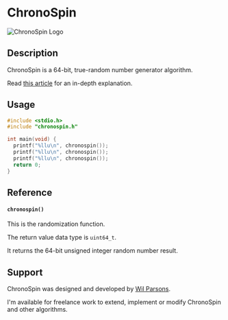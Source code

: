 # ChronoSpin
![ChronoSpin Logo](https://repository-images.githubusercontent.com/740210808/0bc159d2-f45b-4024-8233-f8806ca4283c)

## Description
ChronoSpin is a 64-bit, true-random number generator algorithm.

Read [this article](https://medium.com/@wilparsons/chronospin-is-a-new-64-bit-trng-based-on-nanosecond-timing-without-arithmetic-operations-68637db4cc86) for an in-depth explanation.

## Usage
``` c
#include <stdio.h>
#include "chronospin.h"

int main(void) {
  printf("%llu\n", chronospin());
  printf("%llu\n", chronospin());
  printf("%llu\n", chronospin());
  return 0;
}
```

## Reference
#### `chronospin()`
This is the randomization function.

The return value data type is `uint64_t`.

It returns the 64-bit unsigned integer random number result.

## Support
ChronoSpin was designed and developed by [Wil Parsons](https://wilparsons.github.io/).

I'm available for freelance work to extend, implement or modify ChronoSpin and other algorithms.
